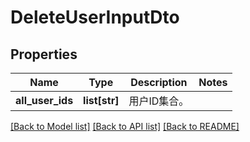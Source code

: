 # DeleteUserInputDto

## Properties
Name | Type | Description | Notes
------------ | ------------- | ------------- | -------------
**all_user_ids** | **list[str]** | 用户ID集合。 | 

[[Back to Model list]](../README.md#documentation-for-models) [[Back to API list]](../README.md#documentation-for-api-endpoints) [[Back to README]](../README.md)


